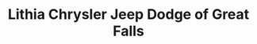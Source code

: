 ---
title: "Lithia Chrysler Jeep Dodge of Great Falls"
url: /great-falls/lithia-chrysler-jeep-dodge-of-great-falls/
shop: Autohaus
---